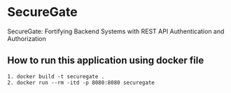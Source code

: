 # SecureGate
SecureGate: Fortifying Backend Systems with REST API Authentication and Authorization


## How to run this application using docker file

```
1. docker build -t securegate .
2. docker run --rm -itd -p 8080:8080 securegate
```
